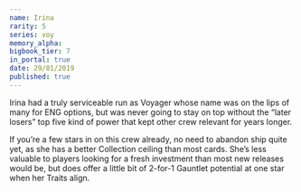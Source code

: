 ```yaml
---
name: Irina
rarity: 5
series: voy
memory_alpha:
bigbook_tier: 7
in_portal: true
date: 29/01/2019
published: true
---
```


Irina had a truly serviceable run as Voyager whose name was on the lips of many for ENG options, but was never going to stay on top without the “later losers” top five kind of power that kept other crew relevant for years longer. 

If you’re a few stars in on this crew already, no need to abandon ship quite yet, as she has a better Collection ceiling than most cards. She’s less valuable to players looking for a fresh investment than most new releases would be, but does offer a little bit of 2-for-1 Gauntlet potential at one star when her Traits align.
